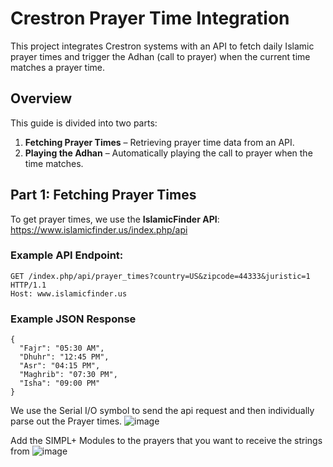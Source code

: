 # Crestron Prayer Time Integration

This project integrates Crestron systems with an API to fetch daily Islamic prayer times and trigger the Adhan (call to prayer) when the current time matches a prayer time.

## Overview
This guide is divided into two parts:
1. **Fetching Prayer Times** – Retrieving prayer time data from an API.
2. **Playing the Adhan** – Automatically playing the call to prayer when the time matches.

## Part 1: Fetching Prayer Times

To get prayer times, we use the **IslamicFinder API**: https://www.islamicfinder.us/index.php/api

### Example API Endpoint:
```http
GET /index.php/api/prayer_times?country=US&zipcode=44333&juristic=1 HTTP/1.1
Host: www.islamicfinder.us
```
### Example JSON Response
```
{
  "Fajr": "05:30 AM",
  "Dhuhr": "12:45 PM",
  "Asr": "04:15 PM",
  "Maghrib": "07:30 PM",
  "Isha": "09:00 PM"
}
```
We use the Serial I/O symbol to send the api request and then individually parse out the Prayer times. 
![image](https://github.com/user-attachments/assets/ce972ffc-3895-4351-894c-d831bdea6388)

Add the SIMPL+ Modules to the prayers that you want to receive the strings from
![image](https://github.com/user-attachments/assets/1fb4967e-67a0-4c29-ba23-ac7eea9cfe5b)


